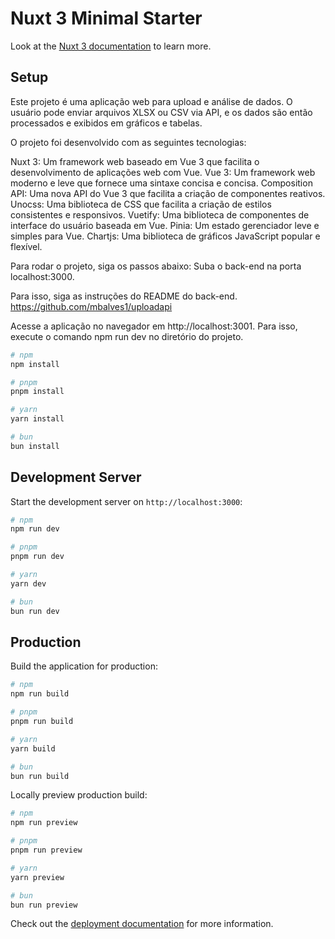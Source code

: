 # Nuxt 3 Minimal Starter

Look at the [Nuxt 3 documentation](https://nuxt.com/docs/getting-started/introduction) to learn more.

## Setup

Este projeto é uma aplicação web para upload e análise de dados. O usuário pode enviar arquivos XLSX ou CSV via API, e os dados são então processados e exibidos em gráficos e tabelas.

O projeto foi desenvolvido com as seguintes tecnologias:

Nuxt 3: Um framework web baseado em Vue 3 que facilita o desenvolvimento de aplicações web com Vue.
Vue 3: Um framework web moderno e leve que fornece uma sintaxe concisa e concisa.
Composition API: Uma nova API do Vue 3 que facilita a criação de componentes reativos.
Unocss: Uma biblioteca de CSS que facilita a criação de estilos consistentes e responsivos.
Vuetify: Uma biblioteca de componentes de interface do usuário baseada em Vue.
Pinia: Um estado gerenciador leve e simples para Vue.
Chartjs: Uma biblioteca de gráficos JavaScript popular e flexível.

Para rodar o projeto, siga os passos abaixo:
Suba o back-end na porta localhost:3000.

Para isso, siga as instruções do README do back-end.
https://github.com/mbalves1/uploadapi

Acesse a aplicação no navegador em http://localhost:3001.
Para isso, execute o comando npm run dev no diretório do projeto.


```bash
# npm
npm install

# pnpm
pnpm install

# yarn
yarn install

# bun
bun install
```

## Development Server

Start the development server on `http://localhost:3000`:

```bash
# npm
npm run dev

# pnpm
pnpm run dev

# yarn
yarn dev

# bun
bun run dev
```

## Production

Build the application for production:

```bash
# npm
npm run build

# pnpm
pnpm run build

# yarn
yarn build

# bun
bun run build
```

Locally preview production build:

```bash
# npm
npm run preview

# pnpm
pnpm run preview

# yarn
yarn preview

# bun
bun run preview
```

Check out the [deployment documentation](https://nuxt.com/docs/getting-started/deployment) for more information.
